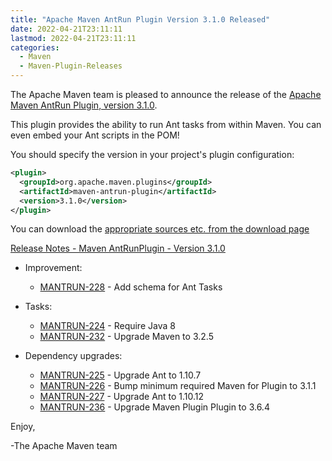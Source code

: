 ```yaml
---
title: "Apache Maven AntRun Plugin Version 3.1.0 Released"
date: 2022-04-21T23:11:11
lastmod: 2022-04-21T23:11:11
categories:
  - Maven
  - Maven-Plugin-Releases
---
```

The Apache Maven team is pleased to announce the release of the [Apache
Maven AntRun Plugin, version 3.1.0](https://maven.apache.org/plugins/maven-antrun-plugin/).

This plugin provides the ability to run Ant tasks from within Maven. You can even embed your Ant 
scripts in the POM!

You should specify the version in your project's plugin configuration:

```xml
<plugin>
  <groupId>org.apache.maven.plugins</groupId>
  <artifactId>maven-antrun-plugin</artifactId>
  <version>3.1.0</version>
</plugin>
```

You can download the [appropriate sources etc. from the download page][download-page]

<!-- more -->

 
[Release Notes - Maven AntRunPlugin - Version 3.1.0](https://issues.apache.org/jira/secure/ReleaseNote.jspa?projectId=12317921&version=12346981)

* Improvement:
 
  * [MANTRUN-228](https://issues.apache.org/jira/browse/MANTRUN-228) - Add schema for Ant Tasks

* Tasks:
 
  * [MANTRUN-224](https://issues.apache.org/jira/browse/MANTRUN-224) - Require Java 8
  * [MANTRUN-232](https://issues.apache.org/jira/browse/MANTRUN-232) - Upgrade Maven to 3.2.5

* Dependency upgrades:
 
  * [MANTRUN-225](https://issues.apache.org/jira/browse/MANTRUN-225) - Upgrade Ant to 1.10.7
  * [MANTRUN-226](https://issues.apache.org/jira/browse/MANTRUN-226) - Bump minimum required Maven for Plugin to 3.1.1
  * [MANTRUN-227](https://issues.apache.org/jira/browse/MANTRUN-227) - Upgrade Ant to 1.10.12
  * [MANTRUN-236](https://issues.apache.org/jira/browse/MANTRUN-236) - Upgrade Maven Plugin Plugin to 3.6.4
  
Enjoy,

-The Apache Maven team

[download-page]: https://maven.apache.org/shared/maven-archiver/download.cgi
